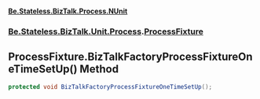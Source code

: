 #### [Be.Stateless.BizTalk.Process.NUnit](README.md 'README')
### [Be.Stateless.BizTalk.Unit.Process](Be.Stateless.BizTalk.Unit.Process.md 'Be.Stateless.BizTalk.Unit.Process').[ProcessFixture](ProcessFixture.md 'Be.Stateless.BizTalk.Unit.Process.ProcessFixture')

## ProcessFixture.BizTalkFactoryProcessFixtureOneTimeSetUp() Method

```csharp
protected void BizTalkFactoryProcessFixtureOneTimeSetUp();
```
